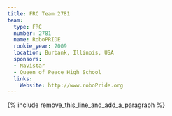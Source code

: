 ```yaml
---
title: FRC Team 2781
team:
  type: FRC
  number: 2781
  name: RoboPRIDE
  rookie_year: 2009
  location: Burbank, Illinois, USA
  sponsors:
  - Navistar
  - Queen of Peace High School
  links:
    Website: http://www.roboPride.org
---
```


{% include remove_this_line_and_add_a_paragraph %}